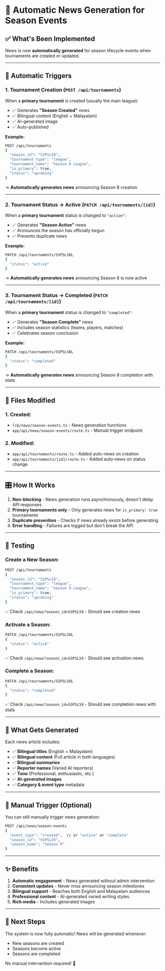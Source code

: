 # 🎉 Automatic News Generation for Season Events

## ✅ What's Been Implemented

News is now **automatically generated** for season lifecycle events when tournaments are created or updated.

---

## 🔄 Automatic Triggers

### 1. **Tournament Creation** (`POST /api/tournaments`)
When a **primary tournament** is created (usually the main league):
- ✅ Generates **"Season Created"** news
- ✅ Bilingual content (English + Malayalam)
- ✅ AI-generated image
- ✅ Auto-published

**Example:**
```bash
POST /api/tournaments
{
  "season_id": "SSPSLS8",
  "tournament_type": "league",
  "tournament_name": "Season 8 League",
  "is_primary": true,
  "status": "upcoming"
}
```
→ **Automatically generates news** announcing Season 8 creation

---

### 2. **Tournament Status → Active** (`PATCH /api/tournaments/[id]`)
When a **primary tournament** status is changed to `"active"`:
- ✅ Generates **"Season Active"** news
- ✅ Announces the season has officially begun
- ✅ Prevents duplicate news

**Example:**
```bash
PATCH /api/tournaments/SSPSLS8L
{
  "status": "active"
}
```
→ **Automatically generates news** announcing Season 8 is now active

---

### 3. **Tournament Status → Completed** (`PATCH /api/tournaments/[id]`)
When a **primary tournament** status is changed to `"completed"`:
- ✅ Generates **"Season Complete"** news
- ✅ Includes season statistics (teams, players, matches)
- ✅ Celebrates season conclusion

**Example:**
```bash
PATCH /api/tournaments/SSPSLS8L
{
  "status": "completed"
}
```
→ **Automatically generates news** announcing Season 8 completion with stats

---

## 📝 Files Modified

### 1. **Created:**
- `lib/news/season-events.ts` - News generation functions
- `app/api/news/season-events/route.ts` - Manual trigger endpoint

### 2. **Modified:**
- `app/api/tournaments/route.ts` - Added auto-news on creation
- `app/api/tournaments/[id]/route.ts` - Added auto-news on status change

---

## 🎛️ How It Works

1. **Non-blocking** - News generation runs asynchronously, doesn't delay API responses
2. **Primary tournaments only** - Only generates news for `is_primary: true` tournaments
3. **Duplicate prevention** - Checks if news already exists before generating
4. **Error handling** - Failures are logged but don't break the API

---

## 🧪 Testing

### Create a New Season:
```bash
POST /api/tournaments
{
  "season_id": "SSPSLS9",
  "tournament_type": "league",
  "tournament_name": "Season 9 League",
  "is_primary": true,
  "status": "upcoming"
}
```
✅ Check `/api/news?season_id=SSPSLS9` - Should see creation news

### Activate a Season:
```bash
PATCH /api/tournaments/SSPSLS9L
{
  "status": "active"
}
```
✅ Check `/api/news?season_id=SSPSLS9` - Should see activation news

### Complete a Season:
```bash
PATCH /api/tournaments/SSPSLS9L
{
  "status": "completed"
}
```
✅ Check `/api/news?season_id=SSPSLS9` - Should see completion news with stats

---

## 🎨 What Gets Generated

Each news article includes:
- ✅ **Bilingual titles** (English + Malayalam)
- ✅ **Bilingual content** (Full article in both languages)
- ✅ **Bilingual summaries**
- ✅ **Reporter names** (Varied AI reporters)
- ✅ **Tone** (Professional, enthusiastic, etc.)
- ✅ **AI-generated images**
- ✅ **Category & event type** metadata

---

## 🔧 Manual Trigger (Optional)

You can still manually trigger news generation:

```bash
POST /api/news/season-events
{
  "event_type": "created",  // or "active" or "complete"
  "season_id": "SSPSLS9",
  "season_name": "Season 9"
}
```

---

## ✨ Benefits

1. **Automatic engagement** - News generated without admin intervention
2. **Consistent updates** - Never miss announcing season milestones
3. **Bilingual support** - Reaches both English and Malayalam audiences
4. **Professional content** - AI-generated varied writing styles
5. **Rich media** - Includes generated images

---

## 🎯 Next Steps

The system is now fully automatic! News will be generated whenever:
- New seasons are created
- Seasons become active
- Seasons are completed

No manual intervention required! 🚀
